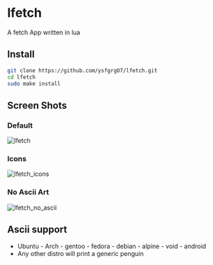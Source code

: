 # lfetch
A fetch App written in lua
## Install
```bash
git clone https://github.com/ysfgrgO7/lfetch.git
cd lfetch
sudo make install
```
## Screen Shots
### Default
![lfetch](https://user-images.githubusercontent.com/94284073/153406593-bc70af0f-6181-487e-917b-0e62065e37ec.png)

### Icons
![lfetch_icons](https://user-images.githubusercontent.com/94284073/153406623-4ecc9215-c3ca-4241-98ba-b53625b416bd.png)

### No Ascii Art
![lfetch_no_ascii](https://user-images.githubusercontent.com/94284073/153406650-48cf386a-5c91-460f-97ff-2555809aa4a4.png)

## Ascii support
  - Ubuntu - Arch - gentoo - fedora - debian - alpine - void - android
  - Any other distro will print a generic penguin
